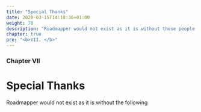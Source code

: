 ```yaml
---
title: "Special Thanks"
date: 2020-03-15T14:18:36+01:00
weight: 70
description: "Roadmapper would not exist as it is without these people and projects"
chapter: true
pre: "<b>VII. </b>"
---
```


### Chapter VII

# Special Thanks

Roadmapper would not exist as it is without the following
